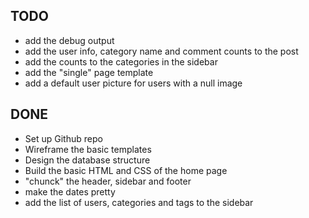 TODO
----
* add the debug output
* add the user info, category name and comment counts to the post
* add the counts to the categories in the sidebar
* add the "single" page template
* add a default user picture for users with a null image

DONE
----
* Set up Github repo
* Wireframe the basic templates
* Design the database structure
* Build the basic HTML and CSS of the home page
* "chunck" the header, sidebar and footer
* make the dates pretty
* add the list of users, categories and tags to the sidebar